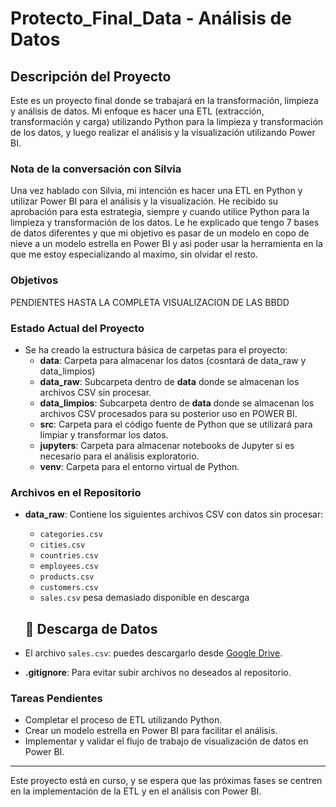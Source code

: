 # Protecto_Final_Data - Análisis de Datos

## Descripción del Proyecto
Este es un proyecto final donde se trabajará en la transformación, limpieza y análisis de datos. Mi enfoque es hacer una ETL (extracción, transformación y carga) utilizando Python para la limpieza y transformación de los datos, y luego realizar el análisis y la visualización utilizando Power BI.

### Nota de la conversación con Silvia
Una vez hablado con Silvia, mi intención es hacer una ETL en Python y utilizar Power BI para el análisis y la visualización. He recibido su aprobación para esta estrategia, siempre y cuando utilice Python para la limpieza y transformación de los datos. Le he explicado que tengo 7 bases de datos diferentes y que mi objetivo es pasar de un modelo en copo de nieve a un modelo estrella en Power BI y asi poder usar la herramienta en la que me estoy especializando al maximo, sin olvidar el resto.

### Objetivos
PENDIENTES HASTA LA COMPLETA VISUALIZACION DE LAS BBDD

### Estado Actual del Proyecto
- Se ha creado la estructura básica de carpetas para el proyecto:
  - **data**: Carpeta para almacenar los datos (cosntará de data_raw y data_limpios)
  - **data_raw**: Subcarpeta dentro de **data** donde se almacenan los archivos CSV sin procesar.
  - **data_limpios**: Subcarpeta dentro de **data** donde se almacenan los archivos CSV procesados para su posterior uso en POWER BI.
  - **src**: Carpeta para el código fuente de Python que se utilizará para limpiar y transformar los datos.
  - **jupyters**: Carpeta para almacenar notebooks de Jupyter si es necesario para el análisis exploratorio.
  - **venv**: Carpeta para el entorno virtual de Python.

### Archivos en el Repositorio
- **data_raw**: Contiene los siguientes archivos CSV con datos sin procesar:
  - `categories.csv`
  - `cities.csv`
  - `countries.csv`
  - `employees.csv`
  - `products.csv`
  - `customers.csv`
  - `sales.csv` pesa demasiado disponible en descarga
  ## 📂 Descarga de Datos
- El archivo `sales.csv`: puedes descargarlo desde [Google Drive](https://drive.google.com/file/d/1kjChTjmfu2_TD7GmB4VRy0biWlRjNpdk/view?usp=drive_link).


- **.gitignore**: Para evitar subir archivos no deseados al repositorio.

### Tareas Pendientes
- Completar el proceso de ETL utilizando Python.
- Crear un modelo estrella en Power BI para facilitar el análisis.
- Implementar y validar el flujo de trabajo de visualización de datos en Power BI.


---

Este proyecto está en curso, y se espera que las próximas fases se centren en la implementación de la ETL y en el análisis con Power BI.
